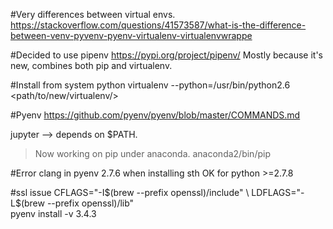#Very differences between virtual envs.
https://stackoverflow.com/questions/41573587/what-is-the-difference-between-venv-pyvenv-pyenv-virtualenv-virtualenvwrappe

#Decided to use pipenv
https://pypi.org/project/pipenv/
Mostly because it's new, combines both pip and virtualenv.

#Install from system python
virtualenv --python=/usr/bin/python2.6 <path/to/new/virtualenv/>


#Pyenv
https://github.com/pyenv/pyenv/blob/master/COMMANDS.md

jupyter --> 
depends on $PATH.
> Now working on pip under anaconda.
anaconda2/bin/pip

#Error clang in pyenv 2.7.6 when installing sth
OK for python >=2.7.8 

#ssl issue 
CFLAGS="-I$(brew --prefix openssl)/include" \
LDFLAGS="-L$(brew --prefix openssl)/lib" \
pyenv install -v 3.4.3

